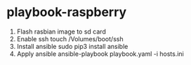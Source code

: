 # playbook-raspberry

1) Flash rasbian image to sd card
2) Enable ssh
touch /Volumes/boot/ssh
3) Install ansible
sudo pip3 install ansible
4) Apply ansible
 ansible-playbook playbook.yaml -i hosts.ini